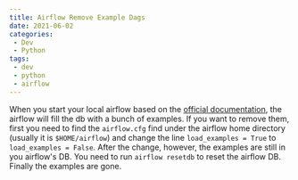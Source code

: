 ```yaml
---
title: Airflow Remove Example Dags
date: 2021-06-02
categories: 
 - Dev
 - Python
tags: 
 - dev
 - python
 - airflow
---
```


When you start your local airflow based on the [official documentation](https://airflow.apache.org/docs/apache-airflow/1.10.14/start.html), the airflow will fill the db with a bunch of examples. If you want to remove them, first you need to find the `airflow.cfg` find under the airflow home directory (usually it is `$HOME/airflow`) and change the line `load_examples = True` to `load_examples = False`. After the change, however, the examples are still in you airflow's DB. You need to run `airflow resetdb` to reset the airflow DB. Finally the examples are gone. 

